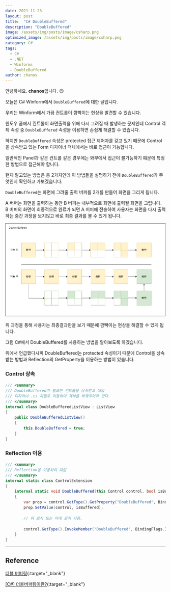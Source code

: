 ```yaml
---
date: 2021-11-23
layout: post
title:  "C# DoubleBuffered"
description: "DoubleBuffered"
image: /assets/img/posts/image/csharp.png
optimized_image: /assets/img/posts/image/csharp.png
category: C#
tags:
  - C#
  - .NET  
  - Winforms
  - DoubleBuffered
author: chanos
---
```

안녕하세요. <b>chanos</b>입니다. 😉

오늘은 C# Winform에서 `DoubleBuffered`에 대한 글입니다.

우리는 Winform에서 가끔 컨트롤이 깜빡이는 현상을 발견할 수 있습니다.

윈도우 폼에서 컨트롤이 화면출력을 위해 다시 그려질 때 발생하는 문제인데 Control 객체 속성 중 `DoubleBuffered` 속성을 이용하면 손쉽게 해결할 수 있습니다.

하지만 `DoubleBuffered` 속성은 protected 접근 제어자를 갖고 있기 때문에 Control을 상속받고 있는 Form 디자이너 객체에서는 바로 접근이 가능합니다.

일반적인 Panel과 같은 컨트롤 같은 경우에는 와부에서 접근이 불가능하기 떄문에 특정한 방법으로 접근해야 합니다.

현재 알고있는 방법은 총 2가지인데 이 방법들을 설명하기 전에 `DoubleBuffered`가 무엇인지 확인하고 가보겠습니다.

`DoubleBuffered`는 화면에 그려줄 출력 버퍼를 2개를 만들어 화면을 그리게 됩니다.

A 버퍼는 화면을 출력하는 동안 B 버퍼는 내부적으로 화면에 출력될 화면을 그립니다. B 버퍼의 화면이 최종적으로 완료가 되면 A 버퍼에 전송하여 사용자는 화면을 다시 출력하는 중간 과정을 보지않고 바로 최종 결과를 볼 수 있게 됩니다.

![DoubleBuffered](/assets/img/posts/2021-11-23/DoubleBuffered.png)

위 과정을 통해 사용자는 최종결과만을 보기 때문에 깜빡이는 현상을 해결할 수 있게 됩니다.

그럼 C#에서 DoubleBuffered를 사용하는 방법을 알아보도록 하겠습니다. 

위에서 언급했다시피 DoubleBuffered는 protected 속성이기 때문에 Control을 상속 받는 방법과 Reflection의 GetProperty을 이용하는 방법이 있습니다.

### Control 상속
```c#
/// <summary>
/// DoubleBuffered가 필요한 컨트롤을 상속받고 대입  
/// 디자이너 .cs 파일로 이동하여 객체를 바꿔주어야 한다.
/// </summary>
internal class DoubleBufferedListView : ListView
{
    public DoubleBufferedListView()
    {
        this.DoubleBuffered = true;
    }
}
```

### Reflection 이용
```c#
/// <summary>
/// Reflection을 이용하여 대입
/// </summary>
internal static class ControlExtension
{
    internal static void DoubleBuffered(this Control control, bool isBuffered)
    {
        var prop = control.GetType().GetProperty("DoubleBuffered", BindingFlags.Instance | BindingFlags.NonPublic); 
        prop.SetValue(control, isBuffered);

        // 위 로직 또는 아래 로직 사용.

        control.GetType().InvokeMember("DoubleBuffered", BindingFlags.Instance | BindingFlags.NonPublic | BindingFlags.SetProperty, null, control, new object[] { isBuffered });
    }
}
```

---

## Reference

[더블 버퍼링](https://chaejiho.tistory.com/2){:target="_blank"}

[[C#] 더블버퍼링이란?](https://junwe99.tistory.com/32){:target="_blank"}